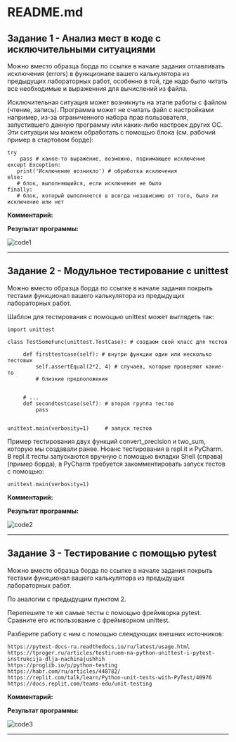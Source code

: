 # README.md

## Задание 1 - Анализ мест в коде с исключительными ситуациями

Можно вместо образца борда по ссылке в начале задания отлавливать исключения (errors) в функционале вашего калькулятора из предыдущих лабораторных работ, особенно в той, где надо было читать все необходимые и выраженния для вычислений из файла.

Исключительная ситуация может возникнуть на этапе работы с файлом (чтение, запись). Программа может не считать файл с настройками например, из-за ограниченного набора прав пользователя, запустившего данную программу или каких-либо настроек других ОС. Эти ситуации мы можем обработать с помощью блока (см. рабочий пример в стартовом борде):

```
try
    pass # какое-то выражение, возможно, поднимающее исключение  
except Exception:
   print('Исключение возникло') # обработка исключения 
else:
   # блок, выполняющийся, если исключения не было
finally:
   # блок, который выполняется в всегда независимо от того, было ли исключение или нет
```

**Комментарий:** 

**Результат программы:**

![code1]()

---

## Задание 2 - Модульное тестирование с unittest

Можно вместо образца борда по ссылке в начале задания покрыть тестами функционал вашего калькулятора из предыдущих лабораторных работ.

Шаблон для тестирования с помощью unittest может выглядеть так:

```
import unittest

class TestSomeFunc(unittest.TestCase): # создаем свой класс для тестов

     def firsttestcase(self): # внутри функции один или несколько тестовых
         self.assertEqual(2*2, 4) # случаев, которые проверяют какие-то 
         # близкие предположения
         

     # ...
     def secondtestcase(self): # вторая группа тестов
         pass


unittest.main(verbosity=1)     # запуск тестов
```

Пример тестирования двух функций convert_precision и two_sum, которую мы создавали ранее. Нюанс тестирования в repl.it и PyCharm. В repl.it  тесты запускаются вручную с помощью вкладки Shell (справа) (пример борда), в PyCharm требуется закомментировать запуск тестов с помощью: 

```
unittest.main(verbosity=1)
```


**Комментарий:** 

**Результат программы:**

![code2]()

---

## Задание 3 - Тестирование с помощью pytest

Можно вместо образца борда по ссылке в начале задания покрыть тестами функционал вашего калькулятора из предыдущих лабораторных работ.

По аналогии с предыдущим пунктом 2.

Перепешите те же самые тесты с помощью фреймворка pytest. Сравните его использование с фреймворком unittest.

Разберите работу с ним с помощью слендующих внешних источников:

    https://pytest-docs-ru.readthedocs.io/ru/latest/usage.html
    https://tproger.ru/articles/testiruem-na-python-unittest-i-pytest-instrukcija-dlja-nachinajushhih
    https://proglib.io/p/python-testing
    https://habr.com/ru/articles/448782/
    https://replit.com/talk/learn/Python-unit-tests-with-PyTest/40976
    https://docs.replit.com/teams-edu/unit-testing

**Комментарий:**

**Результат программы:**

![code3]()

---
